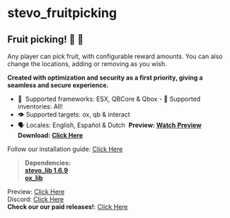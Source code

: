 # stevo_fruitpicking
## Fruit picking!  :apple: :tangerine: 
Any player can pick fruit, with configurable reward amounts. You can also change the locations, adding or removing as you wish.

**Created with optimization and security as a first priority, giving a seamless and secure experience.**
﻿
- :bank: ﻿﻿﻿ Supported frameworks: ESX, QBCore & Qbox 
﻿﻿﻿- :school_satchel:  Supported inventories: All! 
- :eye:  Supported targets: ox, qb & interact
- :speaking_head:  Locales: English, Español & Dutch
﻿
**Preview: [Watch Preview]()﻿**
**Download: [Click Here]()**

Follow our installation guide: [Click Here]()
﻿
> **Dependencies:**
> <br>
> **[stevo_lib 1.6.9](https://github.com/stevoscriptsteam/stevo_lib/releases/tag/1.6.8)**
> <br>
> **[ox_lib](https://github.com/overextended/ox_lib/releases/tag/v3.24.0)**

Preview: [Click Here](https://youtu.be/nmMr3Y0QKXw?si=sY0talBtUiRlEyOd)
<br>
Discord: [Click Here](https://discord.gg/stevoscripts)
<br>
**Check our our paid releases!**: [Click Here](https://store.stevoscripts.com/)
